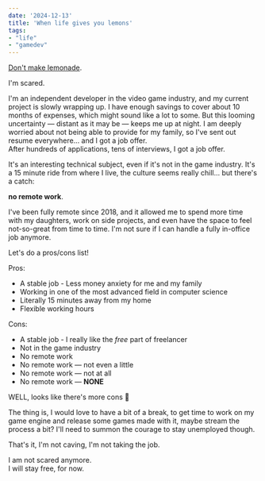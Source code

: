 ```yaml
---
date: '2024-12-13'
title: 'When life gives you lemons'
tags:
- "life"
- "gamedev"
---
```

[Don't make lemonade](https://www.youtube.com/watch?v=CM-CIvMEqUs).

I'm scared.

I'm an independent developer in the video game industry, and my current project is slowly wrapping up. I have enough savings to cover about 10 months of expenses, which might sound like a lot to some.
But this looming uncertainty — distant as it may be — keeps me up at night. I am deeply worried about not being able to provide for my family, so I've sent out resume everywhere... and I got a job offer.  
After hundreds of applications, tens of interviews, I got a job offer.

It's an interesting technical subject, even if it's not in the game industry. It's a 15 minute ride from where I live, the culture seems really chill... but there's a catch:  

**no remote work**.  

I've been fully remote since 2018, and it allowed me to spend more time with my daughters, work on side projects, and even have the space to feel not-so-great from time to time.
I'm not sure if I can handle a fully in-office job anymore.

Let's do a pros/cons list!

Pros:
- A stable job - Less money anxiety for me and my family
- Working in one of the most advanced field in computer science
- Literally 15 minutes away from my home
- Flexible working hours

Cons:
- A stable job - I really like the *free* part of freelancer
- Not in the game industry
- No remote work
- No remote work — not even a little
- No remote work — not at all
- No remote work — **NONE**

WELL, looks like there's more cons 🙂

The thing is, I would love to have a bit of a break, to get time to work on my game engine and release some games made with it, maybe stream the process a bit?
I'll need to summon the courage to stay unemployed though.  

That's it, I'm not caving, I'm not taking the job.

I am not scared anymore.  
I will stay free, for now.